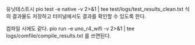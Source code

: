 유닛테스트시 
pio test -e native -v 2>&1 | tee test/logs/test_results_clean.txt
식의 결과물도 저장하고 터미널에서도 결과를 확인할 수 있도록 한다.

컴파일 시에도 같다.
pio run -e uno_r4_wifi -v 2>&1 | tee logs/comfile/compile_results.txt
를 쓰면된다.
